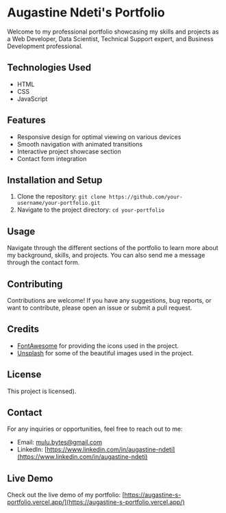 # Augastine Ndeti's Portfolio

Welcome to my professional portfolio showcasing my skills and projects as a Web Developer, Data Scientist, Technical Support expert, and Business Development professional.

## Technologies Used

- HTML
- CSS
- JavaScript

## Features

- Responsive design for optimal viewing on various devices
- Smooth navigation with animated transitions
- Interactive project showcase section
- Contact form integration

## Installation and Setup

1. Clone the repository: `git clone https://github.com/your-username/your-portfolio.git`
2. Navigate to the project directory: `cd your-portfolio`

## Usage
Navigate through the different sections of the portfolio to learn more about my background, skills, and projects. You can also send me a message through the contact form.

## Contributing
Contributions are welcome! If you have any suggestions, bug reports, or want to contribute, please open an issue or submit a pull request.

## Credits
- [FontAwesome](https://fontawesome.com) for providing the icons used in the project.
- [Unsplash](https://unsplash.com/) for some of the beautiful images used in the project.

## License

This project is licensed).

## Contact
For any inquiries or opportunities, feel free to reach out to me:

- Email: [mulu.bytes@gmail.com](mailto:mulu.bytes@gmail.com)
- LinkedIn: [https://www.linkedin.com/in/augastine-ndeti](https://www.linkedin.com/in/augastine-ndeti)

## Live Demo

Check out the live demo of my portfolio: [https://augastine-s-portfolio.vercel.app/](https://augastine-s-portfolio.vercel.app/)
